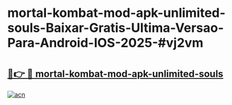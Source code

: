 # mortal-kombat-mod-apk-unlimited-souls-Baixar-Gratis-Ultima-Versao-Para-Android-IOS-2025-#vj2vm

# <h2><a href="https://ainizakaria.my?title=mortal-kombat-mod-apk-unlimited-souls&ref=22M">🔗👉 🔴 mortal-kombat-mod-apk-unlimited-souls</a></h2>

[![acn](https://github.com/user-attachments/assets/0f9c940e-d8b0-45ae-aac7-cd30a18b3e1c)](https://ainizakaria.my?title=mortal-kombat-mod-apk-unlimited-souls&ref=22M)

